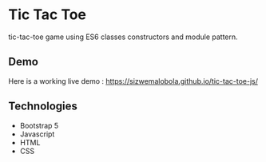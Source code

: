 # Tic Tac Toe
tic-tac-toe game using ES6 classes constructors and module pattern.

## Demo
Here is a working live demo : https://sizwemalobola.github.io/tic-tac-toe-js/

## Technologies
* Bootstrap 5
* Javascript
* HTML
* CSS
